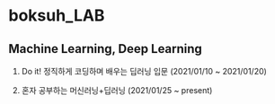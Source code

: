 # boksuh_LAB
## Machine Learning, Deep Learning

1. Do it! 정직하게 코딩하며 배우는 딥러닝 입문 (2021/01/10 ~ 2021/01/20)

2. 혼자 공부하는 머신러닝+딥러닝 (2021/01/25 ~ present)

